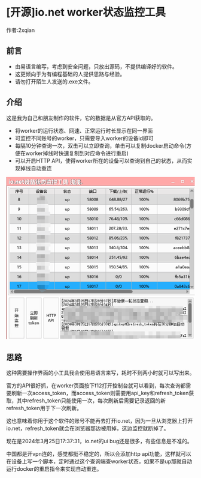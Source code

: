 # [开源]io.net worker状态监控工具

作者:2xqian

## 前言

* 由易语言编写，考虑到安全问题，只放出源码，不提供编译好的软件。
* 这更倾向于为有编程基础的人提供思路与经验。
* 请勿打开陌生人发送的.exe文件。

## 介绍

这是我为自己和朋友制作的软件，它的数据是从官方API获取的。

* 将worker的运行状态、网速、正常运行时长显示在同一界面
* 可监控不同账号的worker，只需要导入worker的设备id即可
* 每隔10分钟查询一次，双击可以立即查询，单击可以复制docker启动命令(方便在worker掉线时快速复制到对应命令进行重启)
* 可以开启HTTP API，使得worker所在的设备可以查询到自己的状态，从而实现掉线自动重连

![](1.jpg)

## 思路

这种需要操作界面的小工具我会使用易语言来写，耗时不到两小时就可以写出来。

官方的API很好抓，在worker页面按下f12打开控制台就可以看到，每次查询都需要刷新一次access_token，而access_token则需要用api_key和refresh_token获取，其中refresh_token只能使用一次，每次刷新后需要记录返回的新refresh_token用于下一次刷新。

这也意味着你用于这个软件的账号不能再去打开io.net，因为一旦从浏览器上打开io.net，refresh_token就会在浏览器那边被用掉，这边监控就断掉了。

现在是2024年3月25日17:37:31，io.net的ui bug还是很多，有些信息是不准的。

中国都是开vpn连的，感觉都挺不稳定的，所以会添加http api功能，这样就可以在设备上写一个脚本，定时通过这个查询端查worker状态，如果不是up那就自动运行docker的重启指令来实现自动重连。

